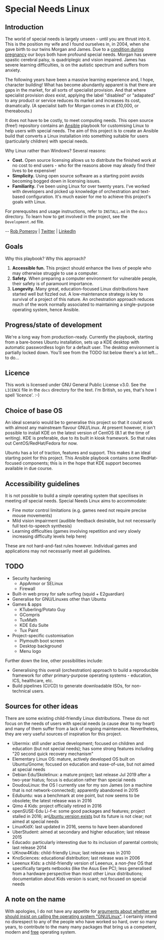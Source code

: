 # Special Needs Linux

## Introduction

The world of special needs is largely unseen - until you are thrust into it. This is the position my wife and I found ourselves in, in 2004, when she gave birth to our twins Morgan and James. Due to a [condition during pregnancy](https://en.wikipedia.org/wiki/Twin-to-twin_transfusion_syndrome) our boys both have profound special needs. Morgan has severe spastic cerebral palsy, is quadriplegic and vision impaired. James has severe learning difficulties, is on the autistic spectrum and suffers from anxiety.

The following years have been a massive learning experience and, I hope, character building! What has become abundantly apparent is that there are gaps in the market, for all sorts of specialist provision. And that where specialist provision *does* exist, applying the label "disabled" or "adapated" to any product or service reduces its market and increases its cost, dramatically. (A specialist bath for Morgan comes in at £10,000, or thereabouts.)

It does not have to be costly, to meet computing needs. This open source (free!) repository contains an [Ansible](https://www.ansible.com/) playbook for customising Linux to help users with special needs. The aim of this project is to create an Ansible build that converts a Linux installation into something suitable for users (particularly children) with special needs.

Why Linux rather than Windows? Several reasons:

* **Cost.** Open source licensing allows us to distribute the finished work at no cost to end users - who for the reasons above may aleady find their lives to be expensive!
* **Simplicity.** Using open source software as a starting point avoids becoming bogged down in licensing issues.
* **Familiarity.** I've been using Linux for over twenty years. I've worked with developers and picked up knowledge of orchestration and text-based configuration. It's much easier for me to achieve this project's goals with Linux.

For prerequsites and usage instructions, refer to ```INSTALL.md``` in the ```docs``` directory. To learn how to get involved in the project, see the ```Development.md``` file.

-- [Rob Pomeroy](https://pomeroy.me/contact "contact me via my website") | [Twitter](https://twitter.com/robpomeroy "reach me on Twitter") | [LinkedIn](https://linkedin/com/in/robpomeroy "connect via LinkedIn")

## Goals

Why this playbook? Why this approach?

1. **Accessible fun.** This project should enhance the lives of people who may otherwise struggle to use a computer.
2. **Safety.** When preparing a computer environment for vulnerable people, their safety is of paramount importance.
3. **Longevity.** Many great, education-focused Linux distributions have started well but fizzled out. A low-maintenance strategy is key to survival of a project of this nature. An orchestration approach reduces much of the work normally associated to maintaining a single-purpose operating system, hence Ansible.

## Progress/state of development

We're a long way from production-ready. Currently the playbook, starting from a bare-bones Ubuntu installation, sets up a KDE desktop with automatic passwordless login for a default user. The desktop environment is partially locked down. You'll see from the TODO list below there's a lot left... to do...

## Licence

This work is licensed under GNU General Public License v3.0. See the ```LICENCE``` file in the ```docs``` directory for the text. I'm British, so yes, that's how I spell 'licence'. :-)

## Choice of base OS

An ideal scenario would be to generalise this project so that it could work with almost any mainstream flavour GNU/Linux. At present however, it isn't possible to install KDE on the latest version of CentOS (8.1 at the time of writing). KDE is preferable, due to its built in kiosk framework. So that rules out CentOS/RedHat/Fedora for now.

Ubuntu has a lot of traction, features and support. This makes it an ideal starting point for this project. This Ansible playbook contains some RedHat-focused components; this is in the hope that KDE support becomes available in due course.

## Accessibility guidelines

It is not possible to build a *simple* operating system that specilises in meeting *all* special needs. Special Needs Linux aims to accommodate:

* Fine motor control limitations (e.g. games need not require precise mouse movements)
* Mild vision impairment (audible feedback desirable, but not necessarily full text-to-speech synthesis)
* Learning difficulties (games involving repetition and very slowly increasing difficulty levels help here)

These are not hard-and-fast rules however. Individual games and applications may not necessarily meet all guidelines.

## TODO
 
* Security hardening
    * AppArmor or SELinux
    * Firewall
* Built-in web proxy for safe surfing (squid + E2guardian)
* Generalise for GNU/Linuxes other than Ubuntu
* Games & apps
    * KTuberling/Potato Guy
    * GCompris
    * TuxMath
    * KDE Edu Suite
    * Tux Paint
* Project-specific customisation
    * Plymouth boot screen
    * Desktop background
    * Menu logo

Further down the line, other possibilities include:

* Generalising this overall (orchestration) approach to build a reproducible framework for *other* primary-purpose operating systems - education, ICS, healthcare, etc.
* Build pipelines (CI/CD) to generate downloadable ISOs, for non-technical users.

## Sources for other ideas

There are some existing child-friendly Linux distributions. These do not focus on the needs of users with special needs (a cause dear to my heart) and many of them suffer from a lack of ongoing maintenance. Nevertheless, they are very useful sources of inspiration for this project.

* Ubermix: still under active development; focused on children and education (but not special needs); has some strong features including "20 second quick recovery mechanism"
* Elementary Linux OS: mature, actively developed OS built on Ubuntu/Gnome; focused on education and ease-of-use, but not aimed at special needs
* Debian Edu/Skolelinux: a mature project; last release Jul 2019 after a two-year hiatus; focus is education rather than special needs
* DoudouLinux: the OS I currently use for my son James (on a machine that is not network-connected); apparently abandoned in 2015
* Edubuntu: was a benchmark at one point, but now seems to be obsolete; the latest release was in 2016
* Qimo 4 Kids: project officially retired in 2016
* openSUSE-Edu Li-f-e: some good packages and features; project stalled in 2016; an[Ubuntu version exists](https://sourceforge.net/projects/cyberorg-home/files/Li-f-e/) but its future is not clear; not aimed at special needs
* LinuxKidX: last updated in 2016, seems to have been abandoned
* UberStudent: aimed at secondary and higher education; last release 2015
* Educado: particularly interesting due to its inclusion of parental controls; last release 2014
* UKnow4Kids: child-friendly Linux; last release was in 2010
* KnoSciences: educational distribution; last release was in 2006
* Leeenux Kids: a child-friendly version of Leeenux, a *non-free* OS that specifically targets netbooks (like the Asus Eee PC); less generalised from a hardware perspective than most other Linux distributions; documentation about Kids version is scant; not focused on special needs

## A note on the name

With apologies, I do not have any appetite for [arguments about whether we should insist on calling the operating system "GNU/Linux"](https://en.wikipedia.org/wiki/GNU/Linux_naming_controversy). I certainly intend no disrespect to any of the people who have worked so hard, over so many years, to contribute to the many many packages that bring us a competent, modern and [free](https://en.wikipedia.org/wiki/Free_and_open-source_software) operating system.